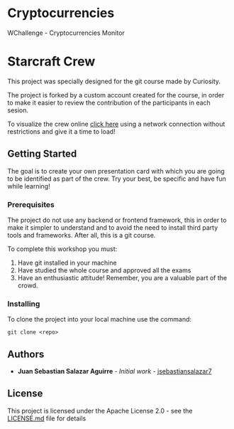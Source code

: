 # Cryptocurrencies
WChallenge - Cryptocurrencies Monitor

# Starcraft Crew

This project was specially designed for the git course made by Curiosity.

The project is forked by a custom account created for the course, in order to make it easier to review the contribution of the participants in each sesion.

To visualize the crew online [click here](https://htmlpreview.github.io/?https://github.com/ksmarin/starcraft-crew/blob/master/index.html) using a network connection without restrictions and give it a time to load!

## Getting Started

The goal is to create your own presentation card with which you are going to be identified as part of the crew.  Try your best, be specific and have fun while learning!

### Prerequisites

The project do not use any backend or frontend framework, this in order to make it simpler to understand and to avoid the need to install third party tools and frameworks. After all, this is a git course.  

To complete this workshop you must:

1. Have git installed in your machine
2. Have studied the whole course and approved all the exams
3. Have an enthusiastic attitude! Remember, you are a valuable part of the crowd.

### Installing

To clone the project into your local machine use the command:

```
git clone <repo>
```

## Authors

* **Juan Sebastian Salazar Aguirre** - *Initial work* - [jsebastiansalazar7](https://github.com/jsebastiansalazar7)

## License

This project is licensed under the Apache License 2.0 - see the [LICENSE.md](LICENSE.md) file for details
